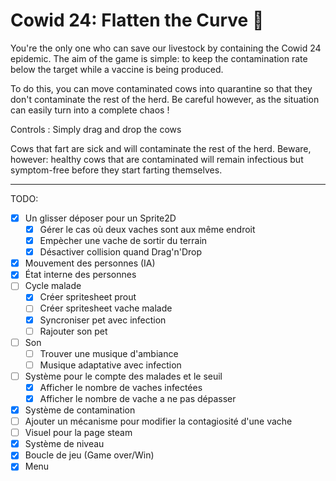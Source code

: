 # Cowid 24: Flatten the Curve :cow2:

You're the only one who can save our livestock by containing the Cowid 24 epidemic.  The aim of the
game is simple: to keep the contamination rate below the target while a vaccine is being produced.

To do this, you can move contaminated cows into quarantine so that they don't contaminate the rest 
of the herd. Be careful however, as the situation can easily turn into a complete chaos !

Controls : Simply drag and drop the cows

Cows that fart are sick and will contaminate the rest of the herd. Beware, however: healthy cows
that are contaminated will remain infectious but symptom-free before they start farting themselves.

-----

TODO:
- [X] Un glisser déposer pour un Sprite2D
	- [X] Gérer le cas où deux vaches sont aux même endroit
	- [X] Empècher une vache de sortir du terrain
	- [X] Désactiver collision quand Drag'n'Drop
- [X] Mouvement des personnes (IA)
- [X] État interne des personnes
- [ ] Cycle malade
	- [X] Créer spritesheet prout
	- [ ] Créer spritesheet vache malade
	- [X] Syncroniser pet avec infection
	- [ ] Rajouter son pet
- [ ] Son
	- [ ] Trouver une musique d'ambiance
	- [ ] Musique adaptative avec infection
- [ ] Système pour le compte des malades et le seuil
	- [X] Afficher le nombre de vaches infectées
	- [X] Afficher le nombre de vache a ne pas dépasser
- [X] Système de contamination
- [ ] Ajouter un mécanisme pour modifier la contagiosité d'une vache
- [ ] Visuel pour la page steam
- [X] Système de niveau
- [X] Boucle de jeu (Game over/Win)
- [X] Menu
